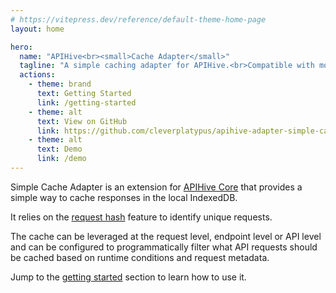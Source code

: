 ```yaml
---
# https://vitepress.dev/reference/default-theme-home-page
layout: home

hero:
  name: "APIHive<br><small>Cache Adapter</small>"
  tagline: "A simple caching adapter for APIHive.<br>Compatible with most browsers and Deno."
  actions:
    - theme: brand
      text: Getting Started
      link: /getting-started
    - theme: alt
      text: View on GitHub
      link: https://github.com/cleverplatypus/apihive-adapter-simple-cache
    - theme: alt
      text: Demo
      link: /demo
---
```


Simple Cache Adapter is an extension for [APIHive Core](https://cleverplatypus.github.io/apihive-core/) that provides a simple way to cache responses in the local IndexedDB. 

It relies on the [request hash](https://cleverplatypus.github.io/apihive-core/guide/request-hash) feature to identify unique requests.

The cache can be leveraged at the request level, endpoint level or API level and can be configured to programmatically filter what API requests should be cached based on runtime conditions and request metadata.

Jump to the [getting started](/getting-started) section to learn how to use it.



